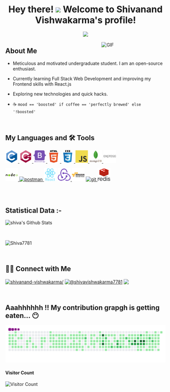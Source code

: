 

<!--
![Round Passport](https://user-images.githubusercontent.com/97456472/165469458-8fc0c5a9-7811-486a-ab3d-8f75c44e909f.png) -->
<!--
![animation_500_kxa883sd](https://user-images.githubusercontent.com/97456472/165635162-b3f00f27-0355-4980-b4e0-58d03e997d91.gif) -->
##

<h1 align="center">  Hey there! <img src="https://media.giphy.com/media/hvRJCLFzcasrR4ia7z/giphy.gif" width="28">
   Welcome to Shivanand Vishwakarma's profile!
</h1>

<!-- Typing SVG by DenverCoder1 - https://github.com/DenverCoder1/readme-typing-svg -->

<p align="center">
  <a href="https://github.com/DenverCoder1/readme-typing-svg"><img src="https://readme-typing-svg.herokuapp.com/?lines=Full-Stack%20Web%20Developer;Always%20learning%20new%20things&font=Fira%20Code&center=true&width=440&height=45&color=f75c7e&vCenter=true&size=22"></a>
</p>

<img align="right" alt="GIF" src="https://user-images.githubusercontent.com/97456472/165635162-b3f00f27-0355-4980-b4e0-58d03e997d91.gif" width="40%"/>
<!-- 
<img align="right" alt="GIF" src="https://github.com/devSouvik/devSouvik/blob/master/gif4.gif" width="40%"/> -->


## About Me

<p >

- Meticulous and motivated undergraduate student. I am an open-source enthusiast.

- Currently learning Full Stack Web Development and improving my Frontend skills with React.js

- Exploring new technologies and quick hacks.
  <!-- - 🎓 &nbsp; Studying Computer Science, computer programming and Mathematics. -->
  <!-- - 💼 &nbsp; Developer by profession. -->
  <!-- - 🌱 &nbsp; InfoSec Enthusiast.  -->
  <!-- - ✍️ &nbsp; Watching Anime and trying out latest design trends.  -->
-  ☕ `mood == 'boosted' if coffee == 'perfectly brewed' else '!boosted'`
</p>
<br>



## My Languages and 🛠 Tools

<p align="left">

<a href="https://www.cprogramming.com/" target="_blank" rel="noreferrer"> <img src="https://raw.githubusercontent.com/devicons/devicon/master/icons/c/c-original.svg" alt="c" width="40" height="40"/> </a>
<a href="https://www.w3schools.com/cpp/" target="_blank" rel="noreferrer"> <img src="https://raw.githubusercontent.com/devicons/devicon/master/icons/cplusplus/cplusplus-original.svg" alt="cplusplus" width="40" height="40"/> </a>
<a href="https://getbootstrap.com" target="_blank" rel="noreferrer"> <img src="https://raw.githubusercontent.com/devicons/devicon/master/icons/bootstrap/bootstrap-plain-wordmark.svg" alt="bootstrap" width="40" height="40"/> </a>
<a href="https://www.w3.org/html/" target="_blank" rel="noreferrer"> <img src="https://raw.githubusercontent.com/devicons/devicon/master/icons/html5/html5-original-wordmark.svg" alt="html5" width="40" height="40"/> </a>
<a href="https://www.w3schools.com/css/" target="_blank" rel="noreferrer"> <img src="https://raw.githubusercontent.com/devicons/devicon/master/icons/css3/css3-original-wordmark.svg" alt="css3" width="40" height="40"/> </a>
<a href="https://developer.mozilla.org/en-US/docs/Web/JavaScript" target="_blank" rel="noreferrer"> <img src="https://raw.githubusercontent.com/devicons/devicon/master/icons/javascript/javascript-original.svg" alt="javascript" width="40" height="40"/> </a>
<a href="https://www.mongodb.com/" target="_blank" rel="noreferrer"> <img src="https://raw.githubusercontent.com/devicons/devicon/master/icons/mongodb/mongodb-original-wordmark.svg" alt="mongodb" width="40" height="40"/> </a>
<a href="https://expressjs.com" target="_blank" rel="noreferrer"> <img src="https://raw.githubusercontent.com/devicons/devicon/master/icons/express/express-original-wordmark.svg" alt="express" width="40" height="40"/> </a>

<a href="https://nodejs.org" target="_blank" rel="noreferrer"> <img src="https://raw.githubusercontent.com/devicons/devicon/master/icons/nodejs/nodejs-original-wordmark.svg" alt="nodejs" width="40" height="40"/> </a>
<a href="https://postman.com" target="_blank" rel="noreferrer"> <img src="https://www.vectorlogo.zone/logos/getpostman/getpostman-icon.svg" alt="postman" width="40" height="40"/> </a>
<a href="https://reactjs.org/" target="_blank" rel="noreferrer"> <img src="https://raw.githubusercontent.com/devicons/devicon/master/icons/react/react-original-wordmark.svg" alt="react" width="40" height="40"/></a>
<a href="https://redux.js.org" target="_blank" rel="noreferrer"> <img src="https://raw.githubusercontent.com/devicons/devicon/master/icons/redux/redux-original.svg" alt="redux" width="40" height="40"/> </a>
<a href="https://aws.amazon.com" target="_blank" rel="noreferrer"> <img src="https://raw.githubusercontent.com/devicons/devicon/master/icons/amazonwebservices/amazonwebservices-original-wordmark.svg" alt="aws" width="40" height="40"/></a>
<a href="https://git-scm.com/" target="_blank" rel="noreferrer"> <img src="https://www.vectorlogo.zone/logos/git-scm/git-scm-icon.svg" alt="git" width="40" height="40"/> </a>
<a href="https://redis.io" target="_blank" rel="noreferrer"> <img src="https://raw.githubusercontent.com/devicons/devicon/master/icons/redis/redis-original-wordmark.svg" alt="redis" width="40" height="40"/></a>
</p>
<br>
<br>

## Statistical Data :-

![shiva's Github Stats](https://github-readme-stats.vercel.app/api?username=Shiva7781&show_icons=true&title_color=7A7ADB&icon_color=2234AE&text_color=ffffff&repo=convoychat&bg_color=0,000000,130F40)

<br>

<p><img align="center" src="https://github-readme-streak-stats.herokuapp.com/?user=Shiva7781&theme=dark&text_color=ffffff&bg_coloe=0,000000,130F40&date_format=M%20j%5B%2C%20Y%5D" alt="Shiva7781" /></p>

<br>

## 🤝🏻 Connect with Me

<p align="left">
<a href="https://linkedin.com/in/shivanand-vishwakarma/" target="blank"><img align="center" src="https://raw.githubusercontent.com/rahuldkjain/github-profile-readme-generator/master/src/images/icons/Social/linked-in-alt.svg" alt="shivanand-vishwakarma/" height="30" width="40" /></a>
<a href="https://medium.com/@shivavishwakarma7781" target="blank"><img align="center" src="https://raw.githubusercontent.com/rahuldkjain/github-profile-readme-generator/master/src/images/icons/Social/medium.svg" alt="@shivavishwakarma7781" height="30" width="40" /></a>
<a href="mailto:shivavishwakarma7781@gmail.com" target="_blank" rel="noopener noreferrer"><img align="center" src="https://img.icons8.com/plasticine/100/000000/gmail.png"  width="50" /></a>
</p>

<br>

## Aaahhhhhh !! My contribution grapgh is getting eaten... 😶

<p> 
 <img src="https://raw.githubusercontent.com/devSouvik/devSouvik/output/github-contribution-grid-snake.gif" />
</p>

<!-- addded on 3rd May 2022 -->

#### **Visitor Count**

![Visitor Count](https://profile-counter.glitch.me/{Shiva7781}/count.svg)


